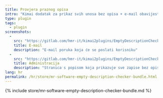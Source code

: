 ```yaml
---
title: Provjera praznog opisa
intro: "Kimai dodatak za prikaz svih unosa bez opisa + e-mail obavijest za korisnike da dodaju opis."
type: plugin
tags:
  - plugin
screenshots:
  - 
    src: "https://gitlab.com/hmr-it/kimai2plugins/EmptyDescriptionCheckerBundle/raw/master/_screenshots/email.jpg"
    title: E-mail 
    description: "E-mail poruka koja će se poslati korisniku" 
  - 
    src: "https://gitlab.com/hmr-it/kimai2plugins/EmptyDescriptionCheckerBundle/raw/master/_screenshots/kimai_web.jpg"
    title: Administracija
    description: "Stranica s popisom koja prikazuje sve zapise bez opisa"
lang: hr
permalink: /hr/store/mr-software-empty-description-checker-bundle.html
---
```


{% include store/mr-software-empty-description-checker-bundle.md %}
